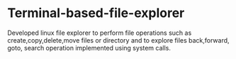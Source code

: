# Terminal-based-file-explorer
Developed linux file explorer to perform file operations such as create,copy,delete,move files or directory and to explore files back,forward, goto, search operation implemented using system calls.
